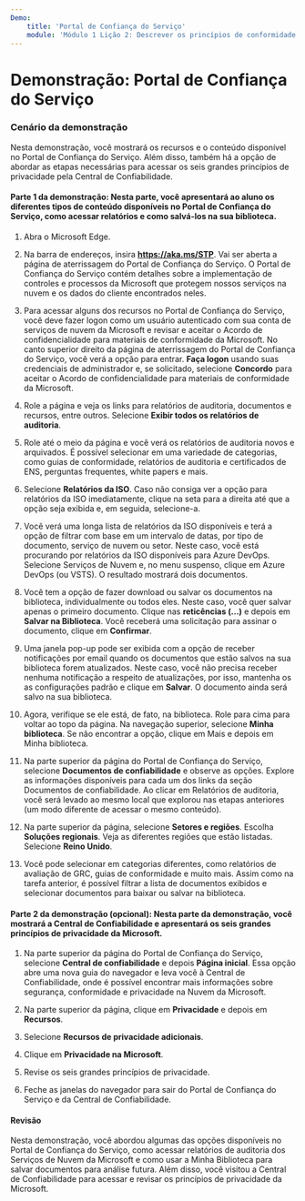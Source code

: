 ```yaml
---
Demo:
    title: 'Portal de Confiança do Serviço'
    module: 'Módulo 1 Lição 2: Descrever os princípios de conformidade e segurança da Microsoft: Explorar o Portal de Confiança do Serviço'
---
```


# Demonstração: Portal de Confiança do Serviço

### Cenário da demonstração

Nesta demonstração, você mostrará os recursos e o conteúdo disponível no Portal de Confiança do Serviço. Além disso, também há a opção de abordar as etapas necessárias para acessar os seis grandes princípios de privacidade pela Central de Confiabilidade.

#### Parte 1 da demonstração: Nesta parte, você apresentará ao aluno os diferentes tipos de conteúdo disponíveis no Portal de Confiança do Serviço, como acessar relatórios e como salvá-los na sua biblioteca. 

1. Abra o Microsoft Edge.

1. Na barra de endereços, insira **https://aka.ms/STP**.  Vai ser aberta a página de aterrissagem do Portal de Confiança do Serviço. O Portal de Confiança do Serviço contém detalhes sobre a implementação de controles e processos da Microsoft que protegem nossos serviços na nuvem e os dados do cliente encontrados neles. 

1. Para acessar alguns dos recursos no Portal de Confiança do Serviço, você deve fazer logon como um usuário autenticado com sua conta de serviços de nuvem da Microsoft e revisar e aceitar o Acordo de confidencialidade para materiais de conformidade da Microsoft. No canto superior direito da página de aterrissagem do Portal de Confiança do Serviço, você verá a opção para entrar. **Faça logon** usando suas credenciais de administrador e, se solicitado, selecione **Concordo** para aceitar o Acordo de confidencialidade para materiais de conformidade da Microsoft.

1. Role a página e veja os links para relatórios de auditoria, documentos e recursos, entre outros.  Selecione **Exibir todos os relatórios de auditoria**.

1. Role até o meio da página e você verá os relatórios de auditoria novos e arquivados.  É possível selecionar em uma variedade de categorias, como guias de conformidade, relatórios de auditoria e certificados de ENS, perguntas frequentes, white papers e mais.

1. Selecione **Relatórios da ISO**.  Caso não consiga ver a opção para relatórios da ISO imediatamente, clique na seta para a direita até que a opção seja exibida e, em seguida, selecione-a.

1. Você verá uma longa lista de relatórios da ISO disponíveis e terá a opção de filtrar com base em um intervalo de datas, por tipo de documento, serviço de nuvem ou setor.  Neste caso, você está procurando por relatórios da ISO disponíveis para Azure DevOps.  Selecione Serviços de Nuvem e, no menu suspenso, clique em Azure DevOps (ou VSTS).  O resultado mostrará dois documentos.

1. Você tem a opção de fazer download ou salvar os documentos na biblioteca, individualmente ou todos eles.  Neste caso, você quer salvar apenas o primeiro documento.  Clique nas **reticências (…)** e depois em **Salvar na Biblioteca**.  Você receberá uma solicitação para assinar o documento, clique em **Confirmar**.

1. Uma janela pop-up pode ser exibida com a opção de receber notificações por email quando os documentos que estão salvos na sua biblioteca forem atualizados.  Neste caso, você não precisa receber nenhuma notificação a respeito de atualizações, por isso, mantenha os as configurações padrão e clique em **Salvar**.  O documento ainda será salvo na sua biblioteca.

1. Agora, verifique se ele está, de fato, na biblioteca. Role para cima para voltar ao topo da página. Na navegação superior, selecione **Minha biblioteca**.  Se não encontrar a opção, clique em Mais e depois em Minha biblioteca.

1. Na parte superior da página do Portal de Confiança do Serviço, selecione **Documentos de confiabilidade** e observe as opções. Explore as informações disponíveis para cada um dos links da seção Documentos de confiabilidade. Ao clicar em Relatórios de auditoria, você será levado ao mesmo local que explorou nas etapas anteriores (um modo diferente de acessar o mesmo conteúdo).  

1. Na parte superior da página, selecione **Setores e regiões**.  Escolha **Soluções regionais**. Veja as diferentes regiões que estão listadas.  Selecione **Reino Unido**.  

1. Você pode selecionar em categorias diferentes, como  relatórios de avaliação de GRC, guias de conformidade e muito mais.  Assim como na tarefa anterior, é possível filtrar a lista de documentos exibidos e selecionar documentos para baixar ou salvar na biblioteca.

#### Parte 2 da demonstração (opcional): Nesta parte da demonstração, você mostrará a Central de Confiabilidade e apresentará os seis grandes princípios de privacidade da Microsoft.

1. Na parte superior da página do Portal de Confiança do Serviço, selecione **Central de confiabilidade** e depois **Página inicial**. Essa opção abre uma nova guia do navegador e leva você à Central de Confiabilidade, onde é possível encontrar mais informações sobre segurança, conformidade e privacidade na Nuvem da Microsoft.

1. Na parte superior da página, clique em **Privacidade** e depois em **Recursos**.

1. Selecione **Recursos de privacidade adicionais**.

1. Clique em **Privacidade na Microsoft**.

1. Revise os seis grandes princípios de privacidade.

1. Feche as janelas do navegador para sair do Portal de Confiança do Serviço e da Central de Confiabilidade.

#### Revisão

Nesta demonstração, você abordou algumas das opções disponíveis no Portal de Confiança do Serviço, como acessar relatórios de auditoria dos Serviços de Nuvem da Microsoft e como usar a Minha Biblioteca para salvar documentos para análise futura.  Além disso, você visitou a Central de Confiabilidade para acessar e revisar os princípios de privacidade da Microsoft.
